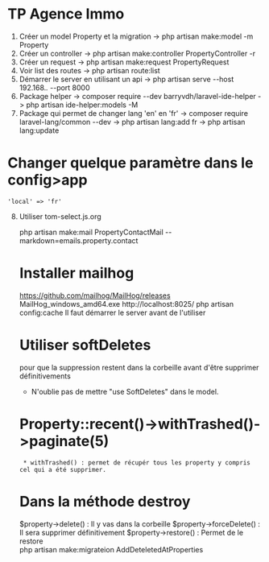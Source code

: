    # TP Agence Immo
1. Créer un model Property et la migration
   -> php artisan make:model -m Property
2. Créer un controller 
   -> php artisan make:controller PropertyController -r  
3. Créer un request
   -> php artisan make:request PropertyRequest
4. Voir list des routes
  -> php artisan route:list
5. Démarrer le server en utilisant un api
  -> php artisan serve --host 192.168.*.* --port 8000
6. Package helper
   -> composer require --dev barryvdh/laravel-ide-helper
  -> php artisan ide-helper:models -M  
7. Package qui permet de changer lang 'en' en 'fr'
   -> composer require laravel-lang/common --dev
   -> php artisan lang:add fr
   -> php artisan lang:update
  # Changer quelque paramètre dans le config>app 
    'local' => 'fr'
8. Utiliser tom-select.js.org
   <link href="https://cdn.jsdelivr.net/npm/tom-select@2.3.1/dist/css/tom-select.css" rel="stylesheet">
   <script src="https://cdn.jsdelivr.net/npm/tom-select@2.3.1/dist/js/tom-select.complete.min.js"></script>
    <script>
    new TomSelect('select[multiple]', {plugins: {remove_button: {title: 'Supprimer'}}})
  </script>

  php artisan make:mail PropertyContactMail --markdown=emails.property.contact

  # Installer mailhog
  https://github.com/mailhog/MailHog/releases
  MailHog_windows_amd64.exe
  http://localhost:8025/
  php artisan config:cache
  Il faut démarrer le server avant de l'utiliser
  
  # Utiliser softDeletes
  pour que la suppression restent dans la corbeille avant d'être supprimer définitivements

   * N'oublie pas de mettre "use SoftDeletes" dans le model.
  
   # Property::recent()->withTrashed()->paginate(5)
     * withTrashed() : permet de récupér tous les property y compris cel qui a été supprimer.


  # Dans la méthode destroy
   $property->delete() : Il y vas dans la corbeille
   $property->forceDelete() : Il sera supprimer définitivement
   $property->restore() : Permet de le restore    
  php artisan make:migrateion AddDeteletedAtProperties
 


